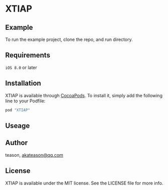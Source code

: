# XTIAP

## Example

To run the example project, clone the repo, and run directory.

## Requirements

`iOS 8.0` or later

## Installation

XTIAP is available through [CocoaPods](http://cocoapods.org). To install
it, simply add the following line to your Podfile:

```ruby
pod "XTIAP"
```

## Useage

## Author

teason, akateason@qq.com

## License

XTIAP is available under the MIT license. See the LICENSE file for more info.
